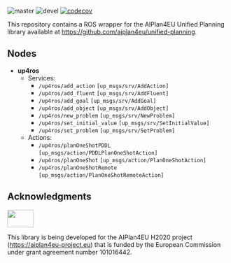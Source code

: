 ![master](https://github.com/aiplan4eu/UP4ROS/actions/workflows/master.yaml/badge.svg)
![devel](https://github.com/aiplan4eu/UP4ROS/actions/workflows/devel.yaml/badge.svg)
[![codecov](https://codecov.io/github/aiplan4eu/UP4ROS/branch/master/graph/badge.svg?token=W9RX14LTPS)](https://codecov.io/github/aiplan4eu/UP4ROS)

This repository contains a ROS wrapper for the AIPlan4EU Unified Planning library available at https://github.com/aiplan4eu/unified-planning.

## Nodes

* **up4ros**
  * Services:
    * `/up4ros/add_action` `[up_msgs/srv/AddAction]` 
    * `/up4ros/add_fluent` `[up_msgs/srv/AddFluent]` 
    * `/up4ros/add_goal` `[up_msgs/srv/AddGoal]` 
    * `/up4ros/add_object` `[up_msgs/srv/AddObject]` 
    * `/up4ros/new_problem` `[up_msgs/srv/NewProblem]` 
    * `/up4ros/set_initial_value` `[up_msgs/srv/SetInitialValue]` 
    * `/up4ros/set_problem` `[up_msgs/srv/SetProblem]`
  * Actions:
    * `/up4ros/planOneShotPDDL` `[up_msgs/action/PDDLPlanOneShotAction]`
    * `/up4ros/planOneShot` `[up_msgs/action/PlanOneShotAction]`
    * `/up4ros/planOneShotRemote` `[up_msgs/action/PlanOneShotRemoteAction]`

## Acknowledgments

<img src="https://www.aiplan4eu-project.eu/wp-content/uploads/2021/07/euflag.png" width="60" height="40">

This library is being developed for the AIPlan4EU H2020 project (https://aiplan4eu-project.eu) that is funded by the European Commission under grant agreement number 101016442.
